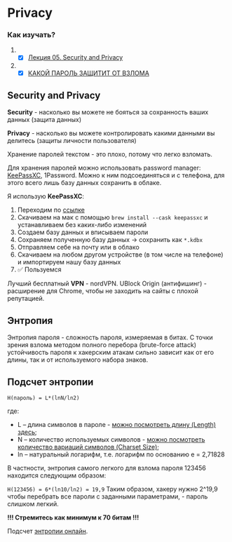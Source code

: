 # Privacy

### Как изучать?

1. - [x] [Лекция 05. Security and Privacy](https://www.youtube.com/watch?v=PlL44J5OOWQ&ab_channel=%D0%A4%D0%9A%D0%9D%D0%92%D0%A8%D0%AD%E2%80%94%D0%B4%D0%B8%D1%81%D1%82%D0%B0%D0%BD%D1%86%D0%B8%D0%BE%D0%BD%D0%BD%D1%8B%D0%B5%D0%B7%D0%B0%D0%BD%D1%8F%D1%82%D0%B8%D1%8F)
2. - [x] [КАКОЙ ПАРОЛЬ ЗАЩИТИТ ОТ ВЗЛОМА](http://samag.ru/uart/more/53)

## Security and Privacy

**Security** - насколько вы можете не бояться за сохранность ваших данных (защита данных)

**Privacy** - насколько вы можете контролировать какими данными вы делитесь (защиты личности пользователя)

Хранение паролей текстом - это плохо, потому что легко взломать.

Для хранения паролей можно использовать password manager: [KeePassXC](https://keepassxc.org/download/), 1Password. Можно к ним подсоединяться и с телефона, для этого всего лишь базу данных сохранить в облаке.

Я использую **KeePassXC**: 

1.  Переходим по [ссылке](https://keepassxc.org/download/)
2.  Скачиваем на мак с помощью `brew install --cask keepassxc` и устанавливаем без каких-либо изменений
3.  Создаем базу данных и вписываем пароли
4.  Сохраняем полученную базу данных -> сохранить как `*.kdbx`
5.  Отправляем себе на почту или в облако
6.  Скачиваем на любом другом устройстве (в том числе на телефоне) и импортируем нашу базу данных
7.  ✅ Пользуемся 

Лучший бесплатный **VPN** - nordVPN.
UBlock Origin (антифишинг) - расширение для Chrome, чтобы не заходить на сайты с плохой репутацией.

## Энтропия

Энтропия пароля - сложность пароля, измеряемая в битах. С точки зрения взлома методом полного перебора (brute-force attack) устойчивость пароля к хакерским атакам сильно зависит как от его длины, так и от используемого набора знаков. 

## Подсчет энтропии

`H(пароль) = L*(lnN/ln2)`

где:

* L – длина символов в пароле - [можно посмотреть длину (Length) здесь](http://rumkin.com/tools/password/passchk.php);
* N – количество используемых символов - [можно посмотреть количество вариаций символов (Charset Size)](http://rumkin.com/tools/password/passchk.php);
* ln – натуральный логарифм, т.е. логарифм по основанию е = 2,71828

В частности, энтропия самого легкого для взлома пароля 123456 находится следующим образом:

`H(123456) = 6*(ln10/ln2) = 19,9` Таким образом, хакеру нужно 2^19,9 чтобы перебрать все пароли с заданными параметрами, - пароль слишком легкий.

**!!! Стремитесь как минимум к 70 битам !!!**

Подсчет [энтропии онлайн](https://www.antivirus.promo/password-strength-checker).





